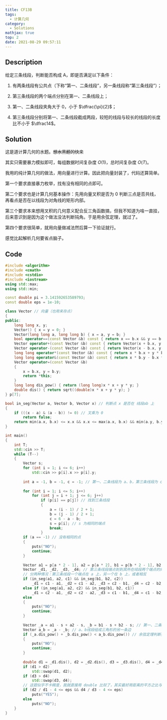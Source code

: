 ```yaml
---
title: CF13B
tags:
  - 计算几何
category:
  - Solutions
mathjax: true
top: 2
date: 2021-08-29 09:57:11
---
```

## Description

给定三条线段，判断能否构成 A，即是否满足以下条件：

1. 有两条线段有公共点（下称“第一、二条线段”，另一条线段称“第三条线段”）；
2. 第三条线段的两个端点分别在第一、二条线段上；

3. 第一、二条线段夹角大于 $0$，小于 $\dfrac{\pi}{2}$；

4. 第三条线段分别将第一、二条线段截成两段，较短的线段与较长的线段的长度比不小于 $\dfrac14$。

<!--more-->

## Solution

这是道计算几何的水题。~~想水黑题的快来~~

其实只需要暴力模拟即可，每组数据时间复杂度 $O(1)$，总时间复杂度 $O(T)$。

我用的纯计算几何的做法，用向量进行计算。因此把向量封装了，代码还算简单。

第一个要求直接暴力枚举，找有没有相同的点即可。

第二个要求也是计算几何基本操作：先用向量叉积是否为 $0$ 判断三点是否共线，再看点是否在以线段为对角线的矩形内部。

第三个要求本来想用叉积的几何意义配合反三角函数搞，但我不知道为啥一直挂，后来意识到是因为这个做法没法判断钝角。于是用余弦定理，就过了。

第四个要求很简单，就用向量做减法然后算一下验证就行。

感觉比起解析几何要省点脑子。

## Code

```cpp
#include <algorithm>
#include <cmath>
#include <cstdio>
#include <iostream>
using std::max;
using std::min;

const double pi = 3.141592653589793;
const double eps = 1e-10;

class Vector // 向量（也用来存点）
{
public:
    long long x, y;
    Vector() { x = y = 0; }
    Vector(long long a, long long b) { x = a, y = b; }
    bool operator==(const Vector &b) const { return x == b.x && y == b.y; }
    Vector operator+(const Vector &b) const { return Vector(x + b.x, y + b.y); }
    Vector operator-(const Vector &b) const { return Vector(x - b.x, y - b.y); }
    long long operator*(const Vector &b) const { return x * b.x + y * b.y; }
    long long operator&(const Vector &b) const { return x * b.y - b.x * y; } // 向量叉积
    Vector operator=(const Vector &b)
    {
        x = b.x, y = b.y;
        return *this;
    }
    long long dis_pow() { return (long long)x * x + y * y; }
    double dis() { return sqrt((double)x * x + y * y); }
} p[7];

bool in_seg(Vector a, Vector b, Vector x) // 判断点 x 是否在 线段ab 上
{
    if (((x - a) & (a - b)) != 0) // 叉乘为 0
        return false;
    return min(a.x, b.x) <= x.x && x.x <= max(a.x, b.x) && min(a.y, b.y) <= x.y && x.y <= max(a.y, b.y);
}

int main()
{
    int T;
    std::cin >> T;
    while (T--)
    {
        Vector s;
        for (int i = 1; i <= 6; i++)
            std::cin >> p[i].x >> p[i].y;
        
        int a = -1, b = -1, c = -1; // 第一、二条线段为 a、b，第三条线段为 c
        
        for (int i = 1; i <= 5; i++)
            for (int j = i + 1; j <= 6; j++)
                if (p[i] == p[j]) // 找到三条线段
                {
                    a = (i - 1) / 2 + 1;
                    b = (j - 1) / 2 + 1;
                    c = 6 - a - b;
                    s = p[i]; // s 为相同的端点
                    break;
                }
        if (a == -1) // 没有相同的点
        {
            puts("NO");
            continue;
        }
        
        Vector a1 = p[a * 2 - 1], a2 = p[a * 2], b1 = p[b * 2 - 1], b2 = p[b * 2], c1 = p[c * 2 - 1], c2 = p[c * 2]; // 6 个点分别用向量表示
        Vector _d1, _d2, _d3, _d4; // 第三条线段端点到到其所在线段两个端点的向量
        // 分两种情况：第三条线段一个端点在 a 上，另一个在 b 上，或者相反
        if (in_seg(a1, a2, c1) && in_seg(b1, b2, c2))
            _d1 = c1 - a1, _d2 = c1 - a2, _d3 = c2 - b1, _d4 = c2 - b2;
        else if (in_seg(a1, a2, c2) && in_seg(b1, b2, c1))
            _d1 = c2 - a1, _d2 = c2 - a2, _d3 = c1 - b1, _d4 = c1 - b2;
        else
        {
            puts("NO");
            continue;
        }
        
        Vector _a = a1 - s + a2 - s, _b = b1 - s + b2 - s; // 第一、二条线段的向量，这里的写法避免了分类讨论
        Vector a_b = _a - _b; // a、b线段组成三角形的另一条边
        if (_a.dis_pow() + _b.dis_pow() < a_b.dis_pow()) // 余弦定理判断夹角
        {
            puts("NO");
            continue;
        }
        
        double d1 = _d1.dis(), d2 = _d2.dis(), d3 = _d3.dis(), d4 = _d4.dis();
        if (d1 > d2)
            std::swap(d1, d2);
        if (d3 > d4)
            std::swap(d3, d4);
        // 这题似乎不卡精度，我就直接用 double 比较了，其实最好用距离的平方之比与 16 比较
        if (d2 / d1 - 4 <= eps && d4 / d3 - 4 <= eps)
            puts("YES");
        else
            puts("NO");
    }
}
```

